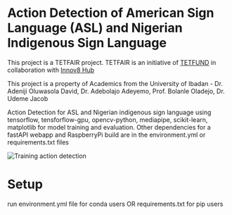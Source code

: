 # Action Detection of American Sign Language (ASL) and Nigerian Indigenous Sign Language 
This project is a TETFAIR project. TETFAIR is an initiative of [TETFUND](https://tetfund.gov.ng) in collaboration with [Innov8 Hub](https://innov8hub.ng)

This project is a property of Academics from the University of Ibadan - Dr. Adeniji Oluwasola David, Dr. Adebolajo Adeyemo, Prof. Bolanle Oladejo, Dr. Udeme Jacob

Action Detection for ASL and Nigerian indigenous sign language using tensorflow, tensforflow-gpu, opencv-python, mediapipe, scikit-learn, matplotlib for model training and evaluation. Other dependencies for a fastAPI webapp and RaspberryPi build are in the environment.yml or requirements.txt files

![Training action detection](https://res.cloudinary.com/glittering-rocks-ltd/image/upload/f_auto,q_auto/c8gusrblc99t39jd7bmv)

# Setup 
run environment.yml file for conda users OR requirements.txt for pip users
